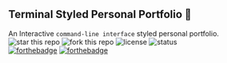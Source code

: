 ## Terminal Styled Personal Portfolio 🔺
An Interactive `command-line interface` styled personal portfolio.
<br>
![star this repo](https://img.shields.io/github/stars/raghav4/CLI.svg?style=flat-square)
![fork this repo](https://img.shields.io/github/forks/raghav4/CLI.svg?style=flat-square)
![license](https://img.shields.io/github/license/raghav4/cli.svg?style=flat-square)
![status](https://img.shields.io/badge/status-under%20development-blue.svg)
<br>
[![forthebadge](https://forthebadge.com/images/badges/uses-css.svg)](https://forthebadge.com) [![forthebadge](https://forthebadge.com/images/badges/made-with-javascript.svg)](https://forthebadge.com)
